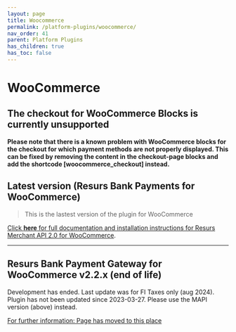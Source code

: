 ```yaml
---
layout: page
title: Woocommerce
permalink: /platform-plugins/woocommerce/
nav_order: 41
parent: Platform Plugins
has_children: true
has_toc: false
---
```


# WooCommerce 

## The checkout for WooCommerce Blocks is currently unsupported

**Please note that there is a known problem with WooCommerce blocks for the checkout for which payment methods are not properly displayed. This can be fixed by removing the content in the checkout-page blocks and add the shortcode [woocommerce_checkout] instead.**

## Latest version (**Resurs Bank Payments for WooCommerce**)

> This is the lastest version of the plugin for WooCommerce

[Click **here** for full documentation and installation instructions for Resurs Merchant API 2.0 for WooCommerce](resurs-merchant-api-2-0-for-woocommerce/index.md).


-------------------

## Resurs Bank Payment Gateway for WooCommerce v2.2.x (**end of life**)

Development has ended. Last update was for FI Taxes only (aug 2024). Plugin has not been updated since 2023-03-27. Please use the MAPI version (above) instead.

[For further information: Page has moved to this place](version-2.2)
